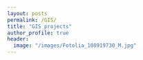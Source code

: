 ```yaml
---
layout: posts
permalink: /GIS/
title: "GIS projects"
author_profile: true
header:
  image: "/images/Fotolia_108919730_M.jpg"
---
```



